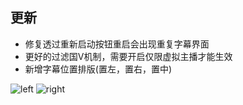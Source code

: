 ## 更新

- 修复透过重新启动按钮重启会出现重复字幕界面
- 更好的过滤国V机制，需要开启仅限虚拟主播才能生效
- 新增字幕位置排版(置左，置右，置中)

![left](https://github.com/eric2788/bilibili-jimaku-filter/raw/web/assets/jimaku-pos-left.png)
![right](https://github.com/eric2788/bilibili-jimaku-filter/raw/web/assets/jimaku-pos-right.png)

